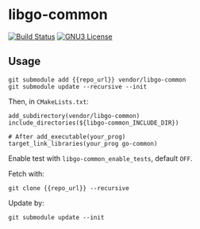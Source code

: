 # libgo-common
[![Build Status](https://travis-ci.org/sjtu-ai-go/libgo-common.svg)](https://travis-ci.org/sjtu-ai-go/libgo-common)
[![GNU3 License](https://img.shields.io/github/license/sjtu-ai-go/libgo-common.svg)](https://github.com/sjtu-ai-go/libgo-common/blob/master/LICENSE)

## Usage
```
git submodule add {{repo_url}} vendor/libgo-common
git submodule update --recursive --init
```
Then, in `CMakeLists.txt`:
```
add_subdirectory(vendor/libgo-common)
include_directories(${libgo-common_INCLUDE_DIR})

# After add_executable(your_prog)
target_link_libraries(your_prog go-common)
```

Enable test with `libgo-common_enable_tests`, default `OFF`.

Fetch with:
```
git clone {{repo_url}} --recursive
```

Update by:
```
git submodule update --init
```
